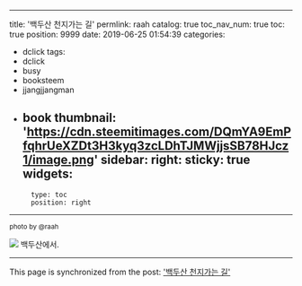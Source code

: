 
---
title: '백두산 천지가는 길'
permlink: raah
catalog: true
toc_nav_num: true
toc: true
position: 9999
date: 2019-06-25 01:54:39
categories:
- dclick
tags:
- dclick
- busy
- booksteem
- jjangjjangman
- book
thumbnail: 'https://cdn.steemitimages.com/DQmYA9EmPfqhrUeXZDt3H3kyq3zcLDhTJMWjjsSB78HJcz1/image.png'
sidebar:
    right:
        sticky: true
widgets:
    -
        type: toc
        position: right
---


<sup> photo by @raah</sup> 


![](https://cdn.steemitimages.com/DQmYA9EmPfqhrUeXZDt3H3kyq3zcLDhTJMWjjsSB78HJcz1/image.png)
백두산에서.

- - -

This page is synchronized from the post: ['백두산 천지가는 길'](https://steemit.com/@raah/raah)
